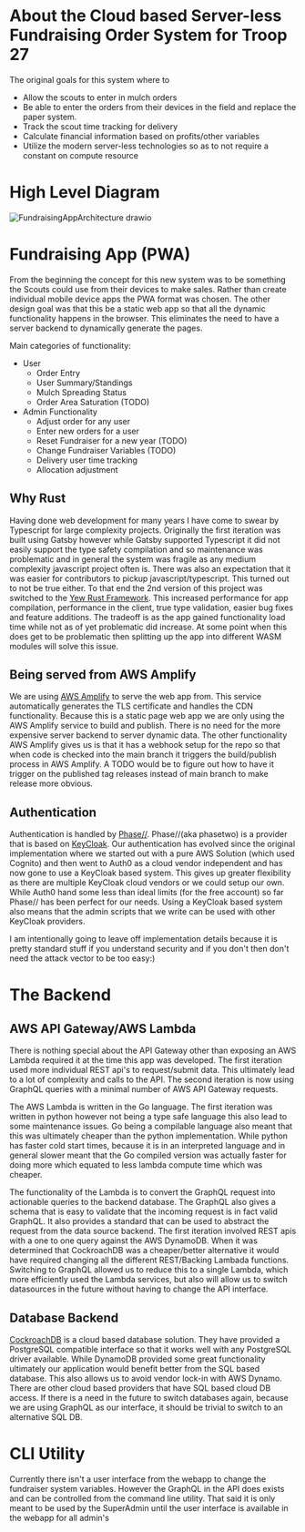 # About the Cloud based Server-less Fundraising Order System for Troop 27

The original goals for this system where to

- Allow the scouts to enter in mulch orders
- Be able to enter the orders from their devices in the field and replace the paper system.
- Track the scout time tracking for delivery
- Calculate financial information based on profits/other variables
- Utilize the modern server-less technologies so as to not require a constant on compute resource

# High Level Diagram

![FundraisingAppArchitecture drawio](https://user-images.githubusercontent.com/349492/177050223-5e865ffa-2360-41b6-808c-0bf00e1d4876.svg)

# Fundraising App (PWA)

From the beginning the concept for this new system was to be something the Scouts could use from
their devices to make sales. Rather than create individual mobile device apps the PWA format was chosen.
The other design goal was that this be a static web app so that all the dynamic functionality happens in the browser.
This eliminates the need to have a server backend to dynamically generate the pages.

Main categories of functionality:

- User
  - Order Entry
  - User Summary/Standings
  - Mulch Spreading Status
  - Order Area Saturation (TODO)
- Admin Functionality
  - Adjust order for any user
  - Enter new orders for a user
  - Reset Fundraiser for a new year (TODO)
  - Change Fundraiser Variables (TODO)
  - Delivery user time tracking
  - Allocation adjustment

## Why Rust

Having done web development for many years I have come to swear by Typescript for large complexity projects.
Originally the first iteration was built using Gatsby however while Gatsby supported Typescript it did not easily
support the type safety compilation and so maintenance was problematic and in general the system was fragile as any medium complexity javascript project often is.
There was also an expectation that it was easier for contributors to pickup javascript/typescript.
This turned out to not be true either.  To that end the 2nd version of this project was switched to the [Yew Rust Framework](https://yew.rs/).
This increased performance for app compilation, performance in the client, true type validation, easier bug fixes and feature additions.
The tradeoff is as the app gained functionality load time while not as of yet problematic did increase.  At some point when this
does get to be problematic then splitting up the app into different WASM modules will solve this issue.

## Being served from AWS Amplify

We are using [AWS Amplify](https://aws.amazon.com/amplify) to serve the web app from.  This service automatically
generates the TLS certificate and handles the CDN functionality.  Because this is a static page web app we are only
using the AWS Amplify service to build and publish.  There is no need for the more expensive server backend to server dynamic data.
The other functionality AWS Amplify gives us is that it has a webhook setup for the repo so that when code is checked into
the main branch it triggers the build/publish process in AWS Amplify.  A TODO would be to figure out how to have it trigger
on the published tag releases instead of main branch to make release more obvious.

## Authentication

Authentication is handled by [Phase//](https://phasetwo.io/). Phase//(aka phasetwo) is a provider that is based on
[KeyCloak](https://www.keycloak.org/).  Our authentication has evolved since the original implementation where we started out
with a pure AWS Solution (which used Cognito) and then went to Auth0 as a cloud vendor independent and has now gone to use
a KeyCloak based system.  This gives up greater flexibility as there are multiple KeyCloak cloud vendors or we could setup
our own.  While Auth0 hand some less than ideal limits (for the free account) so far Phase// has been perfect for our needs.
Using a KeyCloak based system also means that the admin scripts that we write can be used with other KeyCloak providers.

I am intentionally going to leave off implementation details because it is pretty standard stuff if you understand security
and if you don't then don't need the attack vector to be too easy:)

# The Backend

## AWS API Gateway/AWS Lambda

There is nothing special about the API Gateway other than exposing an AWS Lambda required it at the time this app was developed.
The first iteration used more individual REST api's to request/submit data.  This ultimately lead to a lot of complexity and
calls to the API.  The second iteration is now using GraphQL queries with a minimal number of AWS API Gateway requests.

The AWS Lambda is written in the Go language.  The first iteration was written in python however not being a type safe language
this also lead to some maintenance issues.  Go being a compilable language also meant that this was ultimately cheaper than the
python implementation.   While python has faster cold start times, because it is in an interpreted language and in general slower
meant that the Go compiled version was actually faster for doing more which equated to less lambda compute time which was cheaper.

The functionality of the Lambda is to convert the GraphQL request into actionable queries to the backend database.  The GraphQL
also gives a schema that is easy to validate that the incoming request is in fact valid GraphQL.  It also provides a standard that
can be used to abstract the request from the data source backend.  The first iteration involved REST apis with a one to one query
against the AWS DynamoDB.  When it was determined that CockroachDB was a cheaper/better alternative it would have required changing
all the different REST/Backing Lambada functions.  Switching to GraphQL allowed us to reduce this to a single Lambda, which more
efficiently used the Lambda services, but also will allow us to switch datasources in the future without having to change the API interface.

## Database Backend

[CockroachDB](https://www.cockroachlabs.com/) is a cloud based database solution.  They have provided a PostgreSQL compatible interface
so that it works well with any PostgreSQL driver available.  While DynamoDB provided some great functionality ultimately our application
would benefit better from the SQL based database.  This also allows us to avoid vendor lock-in with AWS Dynamo.  There are other cloud
based providers that have SQL based cloud DB access. If there is a need in the future to switch databases again, because we are using GraphQL
as our interface, it should be trivial to switch to an alternative SQL DB.

# CLI Utility

Currently there isn't a user interface from the webapp to change the fundraiser system variables. However the GraphQL in the API does
exists and can be controlled from the command line utility.  That said it is only meant to be used by the SuperAdmin until the user
interface is available in the webapp for all admin's
